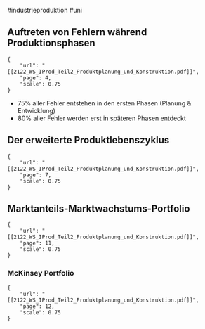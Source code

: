 \#industrieproduktion #uni

## Auftreten von Fehlern während Produktionsphasen

````pdf
{
	"url": "[[2122_WS_IProd_Teil2_Produktplanung_und_Konstruktion.pdf]]",
	"page": 4,
	"scale": 0.75
}

````

* 75% aller Fehler entstehen in den ersten Phasen (Planung & Entwicklung)
* 80% aller Fehler werden erst in späteren Phasen entdeckt

## Der erweiterte Produktlebenszyklus

````pdf
{
	"url": "[[2122_WS_IProd_Teil2_Produktplanung_und_Konstruktion.pdf]]",
	"page": 7,
	"scale": 0.75
}

````

## Marktanteils-Marktwachstums-Portfolio

````pdf
{
	"url": "[[2122_WS_IProd_Teil2_Produktplanung_und_Konstruktion.pdf]]",
	"page": 11,
	"scale": 0.75
}

````

### McKinsey Portfolio

````pdf
{
	"url": "[[2122_WS_IProd_Teil2_Produktplanung_und_Konstruktion.pdf]]",
	"page": 12,
	"scale": 0.75
}

````
